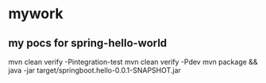 # mywork
my pocs
for spring-hello-world
---------------------------------------------------------
mvn clean verify -Pintegration-test
mvn clean verify -Pdev 
mvn package && java -jar target/springboot.hello-0.0.1-SNAPSHOT.jar
